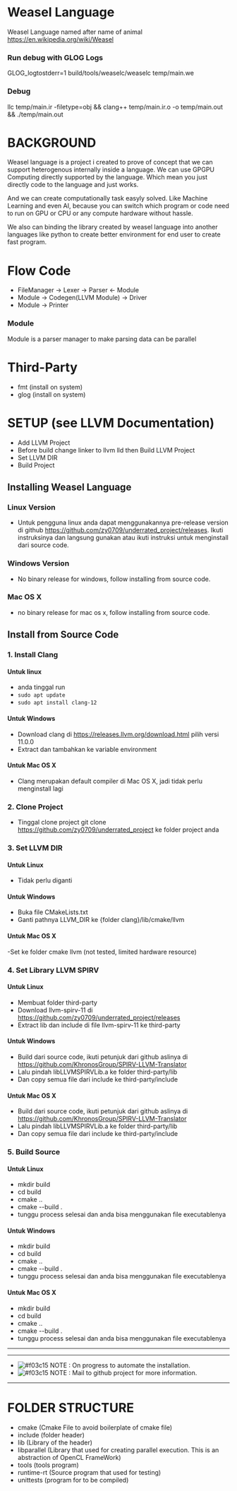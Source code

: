 # Weasel Language

Weasel Language named after name of animal https://en.wikipedia.org/wiki/Weasel

### Run debug with GLOG Logs

GLOG_logtostderr=1 build/tools/weaselc/weaselc temp/main.we

### Debug

llc temp/main.ir -filetype=obj && clang++ temp/main.ir.o -o temp/main.out && ./temp/main.out

# BACKGROUND

Weasel language is a project i created to prove of concept that we can support heterogenous internally inside a language. We can use GPGPU Computing directly supported by the language. Which mean you just directly code to the language and just works.

And we can create computationally task easyly solved. Like Machine Learning and even AI, because you can switch which program or code need to run on GPU or CPU or any compute hardware without hassle.

We also can binding the library created by weasel language into another languages like python to create better environment for end user to create fast program.

# Flow Code

- FileManager -> Lexer -> Parser <- Module
- Module -> Codegen(LLVM Module) -> Driver
- Module -> Printer

### Module

Module is a parser manager to make parsing data can be parallel

###

# Third-Party

- fmt (install on system)
- glog (install on system)

# SETUP (see LLVM Documentation)

- Add LLVM Project
- Before build change linker to llvm lld then Build LLVM Project
- Set LLVM DIR
- Build Project

## Installing Weasel Language

### Linux Version

- Untuk pengguna linux anda dapat menggunakannya pre-release version di github https://github.com/zy0709/underrated_project/releases. Ikuti instruksinya dan langsung gunakan atau ikuti instruksi untuk menginstall dari source code.

### Windows Version

- No binary release for windows, follow installing from source code.

### Mac OS X

- no binary release for mac os x, follow installing from source code.

## Install from Source Code

### 1. Install Clang

#### Untuk linux

- anda tinggal run
- `sudo apt update`
- `sudo apt install clang-12`

#### Untuk Windows

- Download clang di https://releases.llvm.org/download.html pilih versi 11.0.0
- Extract dan tambahkan ke variable environment

#### Untuk Mac OS X

- Clang merupakan default compiler di Mac OS X, jadi tidak perlu menginstall lagi

### 2. Clone Project

- Tinggal clone project git clone https://github.com/zy0709/underrated_project ke folder project anda

### 3. Set LLVM DIR

#### Untuk Linux

- Tidak perlu diganti

#### Untuk Windows

- Buka file CMakeLists.txt
- Ganti pathnya LLVM_DIR ke {folder clang}/lib/cmake/llvm

#### Untuk Mac OS X

-Set ke folder cmake llvm (not tested, limited hardware resource)

### 4. Set Library LLVM SPIRV

#### Untuk Linux

- Membuat folder third-party
- Download llvm-spirv-11 di https://github.com/zy0709/underrated_project/releases
- Extract lib dan include di file llvm-spirv-11 ke third-party

#### Untuk Windows

- Build dari source code, ikuti petunjuk dari github aslinya di https://github.com/KhronosGroup/SPIRV-LLVM-Translator
- Lalu pindah libLLVMSPIRVLib.a ke folder third-party/lib
- Dan copy semua file dari include ke third-party/include

#### Untuk Mac OS X

- Build dari source code, ikuti petunjuk dari github aslinya di https://github.com/KhronosGroup/SPIRV-LLVM-Translator
- Lalu pindah libLLVMSPIRVLib.a ke folder third-party/lib
- Dan copy semua file dari include ke third-party/include

### 5. Build Source

#### Untuk Linux

- mkdir build
- cd build
- cmake ..
- cmake --build .
- tunggu process selesai dan anda bisa menggunakan file executablenya

#### Untuk Windows

- mkdir build
- cd build
- cmake ..
- cmake --build .
- tunggu process selesai dan anda bisa menggunakan file executablenya

#### Untuk Mac OS X

- mkdir build
- cd build
- cmake ..
- cmake --build .
- tunggu process selesai dan anda bisa menggunakan file executablenya

---

---

- ![#f03c15](https://via.placeholder.com/15/f03c15/000000?text=+) NOTE : On progress to automate the installation.
- ![#f03c15](https://via.placeholder.com/15/f03c15/000000?text=+) NOTE : Mail to github project for more information.

---

# FOLDER STRUCTURE

- cmake (Cmake File to avoid boilerplate of cmake file)
- include (folder header)
- lib (Library of the header)
- libparallel (Library that used for creating parallel execution. This is an abstraction of OpenCL FrameWork)
- tools (tools program)
- runtime-rt (Source program that used for testing)
- unittests (program for to be compiled)
